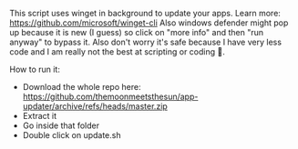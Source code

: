This script uses winget in background to update your apps. Learn more: https://github.com/microsoft/winget-cli
Also windows defender might pop up because it is new (I guess) so click on "more info" and then "run anyway" to bypass it. Also don't worry it's safe because I have very less code and I am really not the best at scripting or coding 🤣.

How to run it:
- Download the whole repo here: https://github.com/themoonmeetsthesun/app-updater/archive/refs/heads/master.zip
- Extract it
- Go inside that folder
- Double click on update.sh
